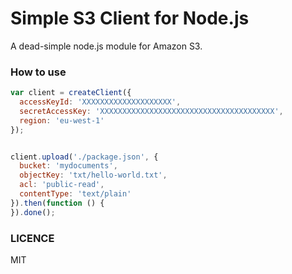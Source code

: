 Simple S3 Client for Node.js
===================================================

A dead-simple node.js module for Amazon S3.


### How to use

```javascript
var client = createClient({
  accessKeyId: 'XXXXXXXXXXXXXXXXXXXX',
  secretAccessKey: 'XXXXXXXXXXXXXXXXXXXXXXXXXXXXXXXXXXXXXXX',
  region: 'eu-west-1'
});


client.upload('./package.json', {
  bucket: 'mydocuments',
  objectKey: 'txt/hello-world.txt',
  acl: 'public-read',
  contentType: 'text/plain'
}).then(function () {
}).done();
```


### LICENCE

MIT
